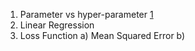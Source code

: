 1) Parameter vs hyper-parameter   [1](https://www.javatpoint.com/model-parameter-vs-hyperparameter)
2) Linear Regression 
3) Loss Function
    a) Mean Squared Error
    b) 
    
